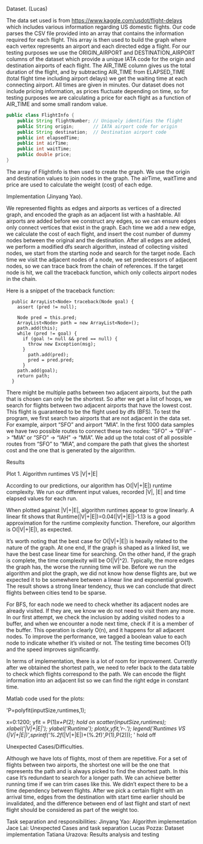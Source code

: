 Dataset. (Lucas) 

The data set used is from <https://www.kaggle.com/usdot/flight-delays> which includes various information regarding US domestic flights. Our code parses the CSV file provided into an array that contains the information required for each flight. This array is then used to build the  graph where each vertex represents an airport and each directed edge a flight. For our testing purposes we use the ORIGIN_AIRPORT and DESTINATION_AIRPORT columns of the dataset which provide a unique IATA code for the origin and destination airports of each flight. The AIR_TIME column gives us the total duration of the flight, and by subtracting AIR_TIME from ELAPSED_TIME (total flight time including airport delays) we get the waiting time at each connecting airport. All times are given in minutes. Our dataset does not include pricing information, as prices fluctuate depending on time, so for testing purposes we are calculating a price for each flight as a function of AIR_TIME and some small random value.

```java
public class FlightInfo {
    public String flightNumber; // Uniquely identifies the flight
    public String origin;       // IATA airport code for origin
    public String destination;  // Destination airport code
    public int elapsedTime;
    public int airTime;
    public int waitTime;
    public double price;
}
```

The array of FlightInfo is then used to create the graph. We use the origin and destination values to join nodes in the graph. The airTime, waitTime and price are used to calculate the weight (cost) of each edge.


Implementation (Jinyang Yao). 

We represented flights as edges and airports as vertices of a directed graph, and encoded the graph as an adjacent list with a hashtable. All airports are added before we construct any edges, so we can ensure edges only connect vertices that exist in the graph. Each time we add a new edge, we calculate the cost of each flight, and insert the cost number of dummy nodes between the original and the destination. After all edges are added, we perform a modified dfs search algorithm, instead of collecting visited nodes, we start from the starting node and search for the target node. Each time we visit the adjacent nodes of a node, we set predecessors of adjacent nodes, so we can trace back from the chain of references. If the target node is hit, we call the traceback function, which only collects airport nodes in the chain.

Here is a snippet of the traceback function:
```
  public ArrayList<Node> traceback(Node goal) {
    assert (pred != null);

    Node pred = this.pred;
    ArrayList<Node> path = new ArrayList<Node>();
    path.add(this);
    while (pred != goal) {
      if (goal != null && pred == null) {
        throw new Exception(msg);
      }
        path.add(pred);
        pred = pred.pred;
      }
    path.add(goal);
    return path;
  }

```
There might be multiple paths between two adjacent airports, but the path that is chosen can only be the shortest. So after we get a list of hoops, we search for flights between two adjacent airports that have the lowest cost.  This flight is guaranteed to be the flight used by dfs (BFS).
To test the program, we first search two airports that are not adjacent in the data set. For example, airport “SFO” and airport “MIA”. In the first 1000 data samples we have two possible routes to connect these two nodes: “SFO” -> “DFW” -> “MIA” or “SFO” -> “IAH” -> “MIA”. We add up the total cost of all possible routes from “SFO” to “MIA”, and compare the path that gives the shortest cost and the one that is generated by the algorithm.














Results


Plot 1. Algorithm runtimes VS |V|+|E|



According to our predictions, our algorithm has O(|V|+|E|) runtime complexity.
We run our different input values, recorded |V|, |E| and time elapsed values for each run.

When plotted against |V|+|E|, algorithm runtimes appear to grow linearly. A linear fit shows that Runtime(|V|+|E|)=0.04(|V|+|E|)-1.13 is a good approximation for the runtime complexity function. Therefore, our algorithm is O(|V|+|E|), as expected.

It’s worth noting that the best case for O(|V|+|E|) is heavily related to the nature of the graph. At one end, If the graph is shaped as a linked list, we have the best case linear time for searching. On the other hand, if the graph is complete, the time complexity will be O(|V|^2). Typically, the more edges the graph has, the worse the running time will be. Before we run the algorithm and plot the graph, we did not know how dense flights are, but we expected it to be somewhere between a linear line and exponential growth. The result shows a strong linear tendency, thus we can conclude that direct flights between cities tend to be sparse.

For BFS, for each node we need to check whether its adjacent nodes are already visited. If they are, we know we do not need to visit them any more. In our first attempt, we check the inclusion by adding visited nodes to a buffer, and when we encounter a node next time, check if it is a member of the buffer. This operation is clearly O(n), and it happens for all adjacent nodes. To improve the performance, we tagged a boolean value to each node to indicate whether it’s visited or not. The testing time becomes O(1) and the speed improves significantly. 

In terms of implementation, there is a lot of room for improvement. Currently after we obtained the shortest path, we need to  refer back to the data table to check which flights correspond to the path. We can encode the flight information into an adjacent list so we can find the right edge in constant time.

Matlab code used for the plots:

'P=polyfit(inputSize,runtimes,1);
 
x=0:1200;
yfit = P(1)*x+P(2);
hold on
scatter(inputSize,runtimes);
xlabel('|V|+|E|');
ylabel('Runtime');
plot(x,yfit,'r-.');
legend('Runtimes VS (|V|+|E|)',sprintf('%.2f*(|V|+|E|)+(%.2f)',P(1),P(2)));
'
hold off

Unexpected Cases/Difficulties. 

Although we have lots of flights, most of them are repetitive. For a set of flights between two airports, the shortest one will be the one that represents the path and is always picked to find the shortest path. In this case It’s  redundant to search for a longer path.  We can achieve better running time if we can trim cases like this. We didn’t expect there to be a time dependency between flights. After we pick a certain flight with an arrival time, edges from the destination with start time earlier should be invalidated, and the difference between end of last flight and start of next flight should be considered as part of the weight too.

Task separation and responsibilities:
Jinyang Yao: Algorithm implementation
Jace Lai: Unexpected Cases and task separation
Lucas Pozza: Dataset implementation
Tatiana Urazova: Results analysis and testing

